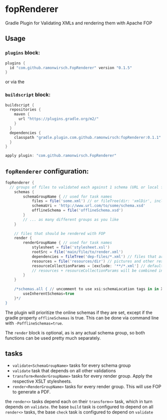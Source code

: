 # fopRenderer
Gradle Plugin for Validating XMLs and rendering them with Apache FOP

## Usage

### `plugins` block:

```groovy
plugins {
  id "com.github.ramonwirsch.FopRenderer" version "0.1.5"
}
```
or via the

### `buildscript` block:
```groovy
buildscript {
  repositories {
    maven {
      url "https://plugins.gradle.org/m2/"
    }
  }
  dependencies {
    classpath "gradle.plugin.com.github.ramonwirsch:fopRenderer:0.1.1"
  }
}

apply plugin: "com.github.ramonwirsch.FopRenderer"
```

## `fopRenderer` configuration:
```groovy
fopRenderer {
  // groups of files to validated each against 1 schema (URL or local file)
	schemas {
		schemaGroupName { // used for task names
			files = file('some.xml') // or fileTree(dir: 'xmlDir', include: '*.xml')
			schemaUri = 'http://www.url.com/to/some/schema.xsd'
			offlineSchema = file('offlineSchema.xsd')
		}
		// ... as many different groups as you like
	}
	
	// files that should be rendered with FOP
	render {
		renderGroupName { // used for task names
			stylesheet = file('stylesheet.xsl')
			rootSrc = file('main/file/to/render.xml')
			dependencies = fileTree('dep-files/*.xml') // files that are monitored by transformTask. Defaults to siblings of rootSrc
			resources = file('resources/dir') // pictures and other resources. Links will be interpreted relative to this
			resourceCollectionParams = [exclude: '**/*.xml'] // default: params for resource fileTree.
			// resources + resourceCollectionParams will be combined into a FileCollection that is monitored for changes by the renderTask
		}
	}
	
	/*schemas.all { // uncomment to use xsi:schemaLocation tags in in XML files for validation instead of forced schema
		useInherentSchemas=true
	}*/
}
```

The plugin will prioritize the online schemas if they are set, except if the gradle property `offlineSchemas` is true.
This can be done via command line with `-PofflineSchemas=true`.

The `render` block is optional, as is any actual schema group, so both functions can be used pretty much separately.

## tasks
* `validate<SchemaGroupName>` tasks for every schema group
* `validate` task that depends on all other validations
* `transform<RenderGroupName>` tasks for every render group. Apply the respective XSLT stylesheets.
* `render<RenderGroupName>` tasks for every render group. This will use FOP to generate a PDF.

the `render<>` tasks depend each on their `transform<>` task, which in turn depends on `validate`.
the base `build` task is configured to depend on all `render<>` tasks, the base `check` task is configured to depend on `validate`
